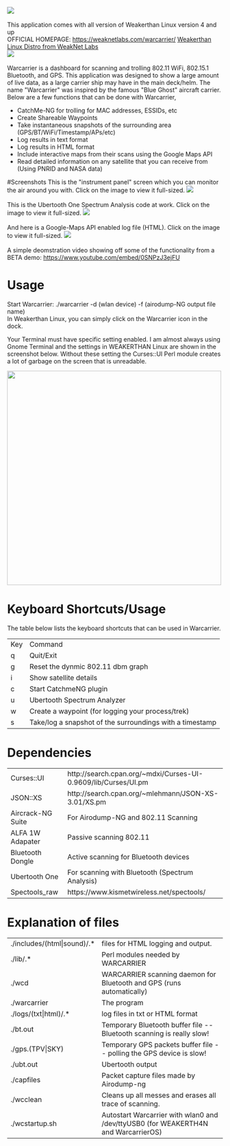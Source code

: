 <img src="https://weaknetlabs.com/images/wclogo.png" /><br /><br />
This application comes with all version of Weakerthan Linux version 4 and up<br />
OFFICIAL HOMEPAGE: <a href="https://weaknetlabs.com/warcarrier/">https://weaknetlabs.com/warcarrier/</a>
<a target="_blank" href="http://weaknetlabs.com/linux">Weakerthan Linux Distro from WeakNet Labs</a><br />
<img src="https://weaknetlabs.com/images/wc.gif"/><br /><br />
Warcarrier is a dashboard for scanning and trolling 802.11 WiFi, 802.15.1 Bluetooth, and GPS. This application was designed to show a large amount of live data, as a large carrier ship may have in the main deck/helm. The name "Warcarrier" was inspired by the famous "Blue Ghost" aircraft carrier. Below are a few functions that can be done with Warcarrier,
<ul>
	<li>CatchMe-NG for trolling for MAC addresses, ESSIDs, etc</li>
	<li>Create Shareable Waypoints</li>
	<li>Take instantaneous snapshots of the surrounding area (GPS/BT/WiFi/Timestamp/APs/etc)</li>
	<li>Log results in text format</li>
	<li>Log results in HTML format</li>
	<li>Include interactive maps from their scans using the Google Maps API</li>
	<li>Read detailed information on any satellite that you can receive from (Using PNRID and NASA data)</li>
</ul>
#Screenshots
This is the "instrument panel" screen which you can monitor the air around you with. Click on the image to view it full-sized.
<img src="https://weaknetlabs.com/images/warcarrier-screen-1.PNG"/><br /><br />
This is the Ubertooth One Spectrum Analysis code at work. Click on the image to view it full-sized.
<img src="https://weaknetlabs.com/images/warcarrier-screen-2.PNG"/><br /><br />
And here is a Google-Maps API enabled log file (HTML). Click on the image to view it full-sized.
<img src="https://weaknetlabs.com/images/warcarrier-web-screenshot2.PNG"/><br /><br />
A simple deomstration video showing off some of the functionality from a BETA demo:
<a href="https://www.youtube.com/embed/0SNPzJ3ejFU">https://www.youtube.com/embed/0SNPzJ3ejFU</a><br />

# Usage
Start Warcarrier: ./warcarrier -d (wlan device) -f (airodump-NG output file name)<br />
In Weakerthan Linux, you can simply click on the Warcarrier icon in the dock.

Your Terminal must have specific setting enabled. I am almost always using Gnome Terminal and the settings in WEAKERTHAN Linux are shown in the screenshot below. Without these setting the Curses::UI Perl module creates a lot of garbage on the screen that is unreadable.

<a href="https://weaknetlabs.com/images/gnome-terminal-compatability.PNG"><img src="https://weaknetlabs.com/images/gnome-terminal-compatability.PNG" width=500/></a>

# Keyboard Shortcuts/Usage

The table below lists the keyboard shortcuts that can be used in Warcarrier.

<table>
	<tr><td>Key</td><td>Command</td></tr>
	<tr><td>q</td><td>Quit/Exit</td></tr>
	<tr><td>g</td><td>Reset the dynmic 802.11 dbm graph</td></tr>
	<tr><td>i</td><td>Show satellite details</td></tr>
	<tr><td>c</td><td>Start CatchmeNG plugin</td></tr>
	<tr><td>u</td><td>Ubertooth Spectrum Analyzer</td></tr>
	<tr><td>w</td><td>Create a waypoint (for logging your process/trek)</td></tr>
	<tr><td>s</td><td>Take/log a snapshot of the surroundings with a timestamp</td></tr>

</table>

# Dependencies
<table>
<tr><td>Curses::UI</td><td>http://search.cpan.org/~mdxi/Curses-UI-0.9609/lib/Curses/UI.pm</td></tr>
<tr><td>JSON::XS</td><td>http://search.cpan.org/~mlehmann/JSON-XS-3.01/XS.pm</td></tr>
<tr><td>Aircrack-NG Suite</td><td>For Airodump-NG and 802.11 Scanning</td></tr>
<tr><td>ALFA 1W Adapater</td><td>Passive scanning 802.11</td></tr>
<tr><td>Bluetooth Dongle</td><td>Active scanning for Bluetooth devices</td></tr>
<tr><td>Ubertooth One</td><td>For scanning with Bluetooth (Spectrum Analysis)</td></tr>
<tr><td>Spectools_raw</td><td>https://www.kismetwireless.net/spectools/</td></tr>
</table>

# Explanation of files
<table>
<tr><td>./includes/(html|sound)/.*</td><td>files for HTML logging and output.</td></tr>
<tr><td>./lib/.*</td><td>Perl modules needed by WARCARRIER</td></tr>
<tr><td>./wcd</td><td>WARCARRIER scanning daemon for Bluetooth and GPS (runs automatically)</td></tr>
<tr><td>./warcarrier</td><td>The program</td></tr>
<tr><td>./logs/(txt|html)/.*</td><td>log files in txt or HTML format</td></tr>
<tr><td>./bt.out</td><td>Temporary Bluetooth buffer file -- Bluetooth scanning is really slow!</td></tr>
<tr><td>./gps.(TPV|SKY)</td><td>Temporary GPS packets buffer file -- polling the GPS device is slow!</td></tr>
<tr><td>./ubt.out</td><td>Ubertooth output</td></tr>
<tr><td>./capfiles</td><td>Packet capture files made by Airodump-ng</td></tr>
<tr><td>./wcclean</td><td>Cleans up all messes and erases all trace of scanning.</td></tr>
<tr><td>./wcstartup.sh</td><td>Autostart Warcarrier with wlan0 and /dev/ttyUSB0 (for WEAKERTH4N and WarcarrierOS)</td></tr>
</table>
